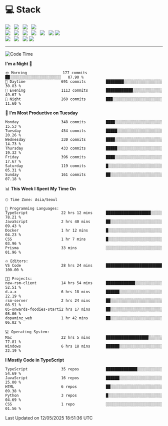 <h1>💻 Stack</h1>
<div>
 <!-- badge : https://shields.io/ -->
 <!-- icon : https://simpleicons.org/?q=Get -->
 <img src="https://img.shields.io/badge/HTML5-e74c3c?style=flat-square&logo=HTML5&logoColor=white"/> &nbsp 
 <img src="https://img.shields.io/badge/CSS3-0A84FF?style=flat-square&logo=CSS3&logoColor=white"/> &nbsp 
 <img src="https://img.shields.io/badge/JavaScript-FFCD11?style=flat-square&logo=JavaScript&logoColor=white"/> &nbsp 
 <img src="https://img.shields.io/badge/TypeScript-3075C0?style=flat-square&logo=TypeScript&logoColor=white"/>
 <br/>
 <img src="https://img.shields.io/badge/Next-000000?style=flat-square&logo=nextdotjs&logoColor=white"/> &nbsp 
 <img src="https://img.shields.io/badge/React-00BCF6?style=flat-square&logo=React&logoColor=white"/> &nbsp 
 <img src="https://img.shields.io/badge/Redux-764ABC?style=flat-square&logo=Redux&logoColor=white"/> &nbsp
 <img src="https://img.shields.io/badge/Recoil-3578E5?style=flat-square&logo=recoil&logoColor=white"/> &nbsp
 <img src="https://img.shields.io/badge/React-Query-FF4154?style=flat-square&logo=reactquery&logoColor=white"/> &nbsp 
 <img src="https://img.shields.io/badge/styled%2Dcomponents-DB7093?style=flat-square&logo=styled%2Dcomponents&logoColor=white"/>
 <img src="https://img.shields.io/badge/CSS Modules-000000?style=flat-square&logo=CSS Modules&logoColor=white"/> &nbsp 
 <br/>
 <img src="https://img.shields.io/badge/Node-339933?style=flat-square&logo=Node.js&logoColor=white"/> &nbsp 
 <img src="https://img.shields.io/badge/Express-000000?style=flat-square&logo=Express&logoColor=white"/> &nbsp 
 <img src="https://img.shields.io/badge/MongoDB-47A248?style=flat-square&logo=MongoDB&logoColor=white"/>
 <img src="https://img.shields.io/badge/MariaDB-003545?style=flat-square&logo=mariadb&logoColor=white"/>
</div>

<hr>

<!--START_SECTION:waka-->
![Code Time](http://img.shields.io/badge/Code%20Time-2%2C408%20hrs%2013%20mins-blue)

**I'm a Night 🦉** 

```text
🌞 Morning                177 commits         ██░░░░░░░░░░░░░░░░░░░░░░░   07.90 % 
🌆 Daytime                691 commits         ████████░░░░░░░░░░░░░░░░░   30.83 % 
🌃 Evening                1113 commits        ████████████░░░░░░░░░░░░░   49.67 % 
🌙 Night                  260 commits         ███░░░░░░░░░░░░░░░░░░░░░░   11.60 % 
```
📅 **I'm Most Productive on Tuesday** 

```text
Monday                   348 commits         ████░░░░░░░░░░░░░░░░░░░░░   15.53 % 
Tuesday                  454 commits         █████░░░░░░░░░░░░░░░░░░░░   20.26 % 
Wednesday                330 commits         ████░░░░░░░░░░░░░░░░░░░░░   14.73 % 
Thursday                 433 commits         █████░░░░░░░░░░░░░░░░░░░░   19.32 % 
Friday                   396 commits         ████░░░░░░░░░░░░░░░░░░░░░   17.67 % 
Saturday                 119 commits         █░░░░░░░░░░░░░░░░░░░░░░░░   05.31 % 
Sunday                   161 commits         ██░░░░░░░░░░░░░░░░░░░░░░░   07.18 % 
```


📊 **This Week I Spent My Time On** 

```text
🕑︎ Time Zone: Asia/Seoul

💬 Programming Languages: 
TypeScript               22 hrs 12 mins      ████████████████████░░░░░   78.21 % 
JavaScript               2 hrs 40 mins       ██░░░░░░░░░░░░░░░░░░░░░░░   09.43 % 
Docker                   1 hr 12 mins        █░░░░░░░░░░░░░░░░░░░░░░░░   04.23 % 
CSS                      1 hr 7 mins         █░░░░░░░░░░░░░░░░░░░░░░░░   03.96 % 
Prisma                   33 mins             ░░░░░░░░░░░░░░░░░░░░░░░░░   01.96 % 

🔥 Editors: 
VS Code                  28 hrs 24 mins      █████████████████████████   100.00 % 

🐱‍💻 Projects: 
new-rsm-client           14 hrs 54 mins      █████████████░░░░░░░░░░░░   52.51 % 
d.a.x                    6 hrs 18 mins       ██████░░░░░░░░░░░░░░░░░░░   22.19 % 
rsm-server               2 hrs 24 mins       ██░░░░░░░░░░░░░░░░░░░░░░░   08.51 % 
05-onwards-foodies-starti2 hrs 17 mins       ██░░░░░░░░░░░░░░░░░░░░░░░   08.06 % 
dopaminz_web             1 hr 42 mins        ██░░░░░░░░░░░░░░░░░░░░░░░   06.02 % 

💻 Operating System: 
Mac                      22 hrs 5 mins       ███████████████████░░░░░░   77.81 % 
Windows                  6 hrs 18 mins       ██████░░░░░░░░░░░░░░░░░░░   22.19 % 
```

**I Mostly Code in TypeScript** 

```text
TypeScript               35 repos            ██████████████░░░░░░░░░░░   54.69 % 
JavaScript               16 repos            ██████░░░░░░░░░░░░░░░░░░░   25.00 % 
HTML                     6 repos             ██░░░░░░░░░░░░░░░░░░░░░░░   09.38 % 
Python                   3 repos             █░░░░░░░░░░░░░░░░░░░░░░░░   04.69 % 
CSS                      1 repo              ░░░░░░░░░░░░░░░░░░░░░░░░░   01.56 % 
```




 Last Updated on 12/05/2025 18:51:36 UTC
<!--END_SECTION:waka-->
